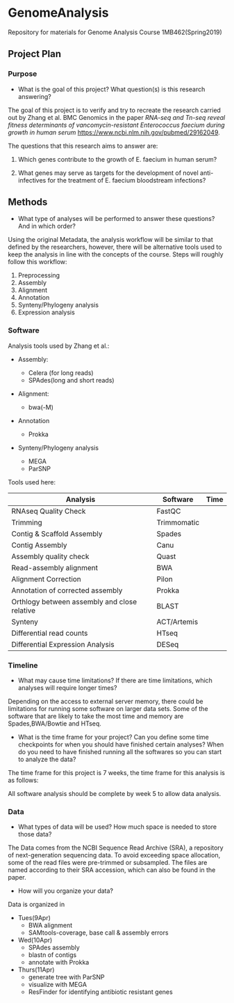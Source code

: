# GenomeAnalysis
Repository for materials for Genome Analysis Course 1MB462(Spring2019)

## Project Plan

### Purpose
* What is the goal of this project? What question(s) is this research answering?

The goal of this project is to verify and try to recreate the research carried out by Zhang et al. BMC Genomics in the paper *RNA-seq and Tn-seq reveal fitness determinants of vancomycin-resistant Enterococcus faecium during growth in human serum* https://www.ncbi.nlm.nih.gov/pubmed/29162049.

The questions that this research aims to answer are:
1. Which genes contribute to the growth of E. faecium in human serum?

2. What genes may serve as targets for the development of novel anti-infectives for the treatment of E. faecium bloodstream infections?

## Methods

* What type of analyses will be performed to answer these questions? And in which order? 

Using the original Metadata, the analysis workflow will be similar to that defined by the researchers, however, there will be alternative tools used to keep the analysis in line with the concepts of the course. Steps will roughly follow this workflow:

1. Preprocessing 
2. Assembly
3. Alignment
4. Annotation
5. Synteny/Phylogeny analysis
6. Expression analysis

### Software

Analysis tools used by Zhang et al.:

* Assembly:
  * Celera (for long reads)
  * SPAdes(long and short reads)
  
* Alignment:
  * bwa(-M)

* Annotation  
  * Prokka

* Synteny/Phylogeny analysis
  * MEGA
  * ParSNP

Tools used here:
  
| Analysis  | Software  | Time  | 
|---|---|---|
| RNAseq Quality Check  |  FastQC |   |  
| Trimming  | Trimmomatic  |   |  
| Contig & Scaffold Assembly  |  Spades |   |   
| Contig Assembly  |  Canu |   |  
| Assembly quality check  | Quast  |   |
| Read-assembly alignment   | BWA  |   |  
| Alignment Correction  | Pilon  |   |  
| Annotation of corrected assembly  | Prokka  |   |  
| Orthlogy between assembly and close relative   | BLAST  |   |  
| Synteny   | ACT/Artemis  |   |  
| Differential read counts   | HTseq  |   | 
| Differential Expression Analysis   | DESeq  |   |  


### Timeline

* What may cause time limitations? If there are time limitations, which analyses will require longer times?

Depending on the access to external server memory, there could be limitations for running some software on larger data sets. Some 
of the software that are likely to take the most time and memory are Spades,BWA/Bowtie and HTseq.

* What is the time frame for your project? Can you define some time checkpoints for when you should have finished certain analyses? When do you need to have finished running all the softwares so you can start to analyze the data?

The time frame for this project is 7 weeks, the time frame for this analysis is as follows:

All software analysis should be complete by week 5 to allow data analysis.

### Data 
* What types of data will be used? How much space is needed to store those data? 

The Data comes from the NCBI Sequence Read Archive (SRA), a repository of next-generation sequencing data. To avoid exceeding space allocation, some of the read files were pre-trimmed or subsampled. The files are named according to their SRA accession, which can also be found in the paper. 

* How will you organize your data? 

Data is organized in 

  * Tues(9Apr)
     * BWA alignment
     * SAMtools-coverage, base call & assembly errors
  * Wed(10Apr)
     * SPAdes assembly
     * blastn of contigs
     * annotate with Prokka
  * Thurs(11Apr)
     * generate tree with ParSNP
     * visualize with MEGA
     * ResFinder for identifying antibiotic resistant genes
